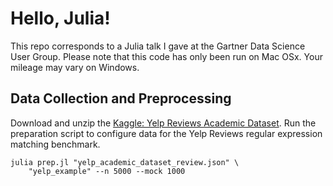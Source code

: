 # Hello, Julia!

This repo corresponds to a Julia talk I gave at the Gartner Data Science User Group. Please note that
this code has only been run on Mac OSx. Your mileage may vary on Windows.

## Data Collection and Preprocessing

Download and unzip the [Kaggle: Yelp Reviews Academic Dataset](https://www.kaggle.com/yelp-dataset/yelp-dataset/data?select=yelp_academic_dataset_review.json).
Run the preparation script to configure data for the Yelp Reviews regular expression matching benchmark.

```
julia prep.jl "yelp_academic_dataset_review.json" \
    "yelp_example" --n 5000 --mock 1000
```


